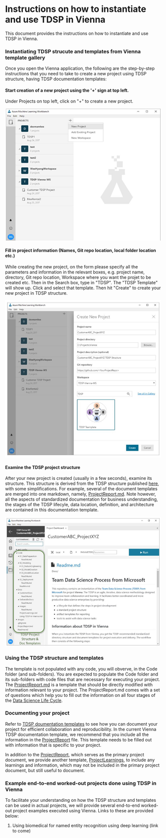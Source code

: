 # Instructions on how to instantiate and use TDSP in Vienna

This document provides the instructions on how to instantiate and use TDSP in Vienna. 

### Instantiating TDSP strucute and templates from Vienna template gallery
Once you open the Vienna application, the following are the step-by-step instructions that you need to take to create a new project using TDSP structure, having TDSP documentation templates:

#### Start creation of a new project using the '+' sign at top left.
Under Projects on top left, click on "+" to create a new project.

![Start creation of new project](./Images/Instantiation_Step1.JPG) 


#### Fill in project information (Names, Git repo location, local folder location etc.)
While creating the new project, on the form please specify all the parameters and information in the relevant boxes, e.g. project name, directory, Git repo location, Workspace where you want the projet to be created etc. Then in the Search box, type in "TDSP". The "TDSP Template" will show up. Click and select that template. Then hit "Create" to create your new project in TDSP structure.

![Fill in project information](./Images/Instantiation_Step2.JPG) 

#### Examine the TDSP project structure
After your new project is created (usually in a few seconds), examine its structure. This structure is derived from the TDSP structure published [here](https://github.com/Azure/Azure-TDSP-ProjectTemplate), with some simplifications. For example, several of the document templates are merged into one markdown, namely, [ProjectReport.md](../ProjectReport.md). Note however, all the aspects of standardized documentation for business understanding, the stages of the TDSP lifecyle, data location, definition, and architecture are contained in this documentation template.

![Fill in project information](./Images/Instantiation_Step3.JPG) 


### Using the TDSP structure and templates

The template is not populated with any code, you will obverve, in the Code folder (and sub-folders). You are expected to populate the Code folder and its sub-folders with code files that are necessary for executing your project. The [ProjectReport.md](../ProjectReport.md) is a template that should be directly modified with information relevant to your project. The ProjectReport.md comes with a set of questions which help you to fill out the information on all four stages of the [Data Science Life Cycle](https://github.com/Azure/Microsoft-TDSP/blob/master/Docs/lifecycle-detail.md).

### Documenting your project
Refer to [TDSP doumentation templates](https://github.com/Azure/Azure-TDSP-ProjectTemplate) to see how you can document your project for efficient collaboration and reproducibility. In the current Vienna TDSP documentation template, we recommend that you include all the information in the [ProjectReport](../ProjectReport.md) file. This template needs to be filled out with information that is specific to your project. 

In addition to the [ProjectReport](../ProjectReport.md), which serves as the primary project document, we provide another template, [ProjectLearnings](./ProjectLearnings.md), to include any learnings and information, which may not be included in the primary project document, but still useful to document. 


### Example end-to-end worked-out projects done using TDSP in Vienna

To facilitate your understanding on how the TDSP structure and templates can be used in actual projects, we will provide several end-to-end worked-out project examples executed using Vienna. Links to these are provided below:
1. Using biomedical for named entity recognition using deep learning (link to come)
